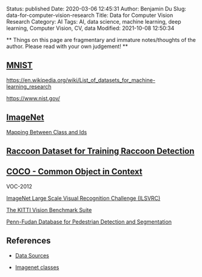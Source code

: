 Status: published
Date: 2020-03-06 12:45:31
Author: Benjamin Du
Slug: data-for-computer-vision-research
Title: Data for Computer Vision Research
Category: AI
Tags: AI, data science, machine learning, deep learning, Computer Vision, CV, data
Modified: 2021-10-08 12:50:34

**
Things on this page are fragmentary and immature notes/thoughts of the author.
Please read with your own judgement!
**


## [MNIST](http://yann.lecun.com/exdb/mnist/)

https://en.wikipedia.org/wiki/List_of_datasets_for_machine-learning_research

https://www.nist.gov/

## [ImageNet](http://www.image-net.org/)

[Mapping Between Class and Ids](https://gist.github.com/dclong/8537ea044cb5b44a33582927ddfc4c73)

## [Raccoon Dataset for Training Raccoon Detection](https://github.com/dclong/raccoon_dataset)

## [COCO - Common Object in Context](https://cocodataset.org/#home)

VOC-2012 

[ImageNet Large Scale Visual Recognition Challenge (ILSVRC)](https://image-net.org/challenges/LSVRC/)

[The KITTI Vision Benchmark Suite](http://www.cvlibs.net/datasets/kitti/index.php)

[Penn-Fudan Database for Pedestrian Detection and Segmentation](https://www.cis.upenn.edu/~jshi/ped_html/)

## References

- [Data Sources](http://www.legendu.net/misc/blog/data-sources/)

- [Imagenet classes](https://discuss.pytorch.org/t/imagenet-classes/4923)
